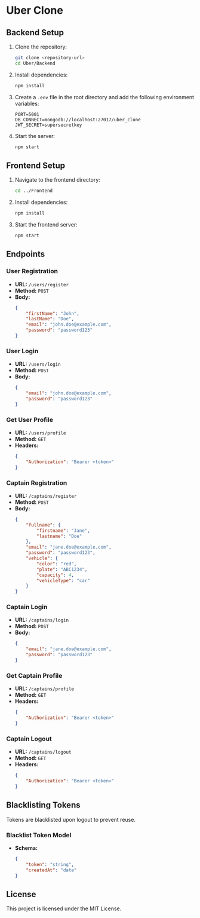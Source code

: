 # Uber Clone

## Backend Setup

1. Clone the repository:
    ```sh
    git clone <repository-url>
    cd Uber/Backend
    ```

2. Install dependencies:
    ```sh
    npm install
    ```

3. Create a `.env` file in the root directory and add the following environment variables:
    ```env
    PORT=5001
    DB_CONNECT=mongodb://localhost:27017/uber_clone
    JWT_SECRET=supersecretkey
    ```

4. Start the server:
    ```sh
    npm start
    ```

## Frontend Setup

1. Navigate to the frontend directory:
    ```sh
    cd ../Frontend
    ```

2. Install dependencies:
    ```sh
    npm install
    ```

3. Start the frontend server:
    ```sh
    npm start
    ```

## Endpoints

### User Registration
- **URL:** `/users/register`
- **Method:** `POST`
- **Body:**
    ```json
    {
        "firstName": "John",
        "lastName": "Doe",
        "email": "john.doe@example.com",
        "password": "password123"
    }
    ```

### User Login
- **URL:** `/users/login`
- **Method:** `POST`
- **Body:**
    ```json
    {
        "email": "john.doe@example.com",
        "password": "password123"
    }
    ```

### Get User Profile
- **URL:** `/users/profile`
- **Method:** `GET`
- **Headers:**
    ```json
    {
        "Authorization": "Bearer <token>"
    }
    ```

### Captain Registration
- **URL:** `/captains/register`
- **Method:** `POST`
- **Body:**
    ```json
    {
        "fullname": {
            "firstname": "Jane",
            "lastname": "Doe"
        },
        "email": "jane.doe@example.com",
        "password": "password123",
        "vehicle": {
            "color": "red",
            "plate": "ABC1234",
            "capacity": 4,
            "vehicleType": "car"
        }
    }
    ```

### Captain Login
- **URL:** `/captains/login`
- **Method:** `POST`
- **Body:**
    ```json
    {
        "email": "jane.doe@example.com",
        "password": "password123"
    }
    ```

### Get Captain Profile
- **URL:** `/captains/profile`
- **Method:** `GET`
- **Headers:**
    ```json
    {
        "Authorization": "Bearer <token>"
    }
    ```

### Captain Logout
- **URL:** `/captains/logout`
- **Method:** `GET`
- **Headers:**
    ```json
    {
        "Authorization": "Bearer <token>"
    }
    ```

## Blacklisting Tokens

Tokens are blacklisted upon logout to prevent reuse.

### Blacklist Token Model
- **Schema:**
    ```json
    {
        "token": "string",
        "createdAt": "date"
    }
    ```

## License

This project is licensed under the MIT License.
